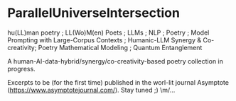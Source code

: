 # ParallelUniverseIntersection
hu(LL)man poetry ; LL(Wo)M(en) Poets ; LLMs ; NLP ; Poetry ; Model Prompting with Large-Corpus Contexts ; Humanic-LLM Synergy &amp; Co-creativity; Poetry Mathematical Modeling ; Quantum Entanglement

A human-AI-data-hybrid/synergy/co-creativity-based poetry collection in progress.

Excerpts to be (for the first time) published in the worl-lit journal Asymptote (https://www.asymptotejournal.com/). Stay tuned ;) \m/...
